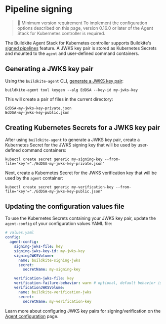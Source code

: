 # Pipeline signing

> 📘 Minimum version requirement
> To implement the configuration options described on this page, version 0.16.0 or later of the Agent Stack for Kubernetes controller is required.

The Buildkite Agent Stack for Kubernetes controller supports Buildkite's [signed pipelines](/docs/agent/v3/signed-pipelines) feature. A JWKS key pair is stored as Kubernetes Secrets and mounted to the `agent` and user-defined command containers.

## Generating a JWKS key pair

Using the `buildkite-agent` CLI, [generate a JWKS key pair](https://buildkite.com/docs/agent/v3/signed-pipelines#self-managed-key-creation-step-1-generate-a-key-pair):

```shell
buildkite-agent tool keygen --alg EdDSA --key-id my-jwks-key
```

This will create a pair of files in the current directory:

```
EdDSA-my-jwks-key-private.json
EdDSA-my-jwks-key-public.json
```

## Creating Kubernetes Secrets for a JWKS key pair

After using `buildkite-agent` to generate a JWKS key pair, create a Kubernetes Secret for the JWKS signing key that will be used by user-defined command containers:

```shell
kubectl create secret generic my-signing-key --from-file='key'="./EdDSA-my-jwks-key-private.json"
```

Next, create a Kubernetes Secret for the JWKS verification key that will be used by the `agent` container:

```shell
kubectl create secret generic my-verification-key --from-file='key'="./EdDSA-my-jwks-key-public.json"
```

## Updating the configuration values file

To use the Kubernetes Secrets containing your JWKS key pair, update the `agent-config` of your configuration values YAML file:

```yaml
# values.yaml
config:
  agent-config:
    signing-jwks-file: key
    signing-jwks-key-id: my-jwks-key
    signingJWKSVolume:
      name: buildkite-signing-jwks
      secret:
        secretName: my-signing-key

    verification-jwks-file: key
    verification-failure-behavior: warn # optional, default behavior is 'block'
    verificationJWKSVolume:
      name: buildkite-verification-jwks
      secret:
        secretName: my-verification-key
```

Learn more about configuring JWKS key pairs for signing/verification on the [Agent configuration](/docs/agent/v3/agent-stack-k8s/agent-configuration#pipeline-signing) page.
